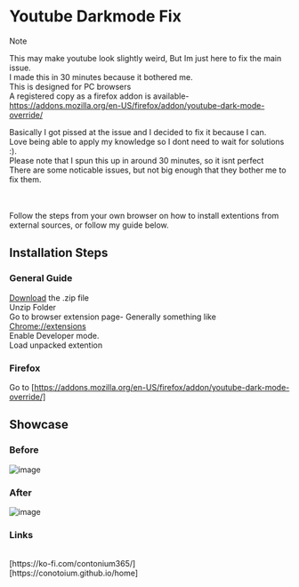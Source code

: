 # Youtube Darkmode Fix

> [!NOTE]
> This may make youtube look slightly weird, But Im just here to fix the main issue.<br>
> I made this in 30 minutes because it bothered me.<br>
> This is designed for PC browsers<br>
> A registered copy as a firefox addon is available- https://addons.mozilla.org/en-US/firefox/addon/youtube-dark-mode-override/ 

Basically I got pissed at the issue and I decided to fix it because I can.
<br>
Love being able to apply my knowledge so I dont need to wait for solutions :).
<br>
Please note that I spun this up in around 30 minutes, so it isnt perfect
<br>
There are some noticable issues, but not big enough that they bother me to fix them.

<br>
<br>
Follow the steps from your own browser on how to install extentions from external sources, or follow my guide below.

## Installation Steps

### General Guide
[Download](https://github.com/conotoium/Youtube-Darkmode/archive/refs/tags/Release1.zip) the .zip file
<br>
Unzip Folder
<br>
Go to browser extension page- Generally something like <a href="chrome://extensions">Chrome://extensions</a>
<br>
Enable Developer mode.
<br>
Load unpacked extention

### Firefox
Go to
[https://addons.mozilla.org/en-US/firefox/addon/youtube-dark-mode-override/]

## Showcase
### Before
![image](https://github.com/user-attachments/assets/a08a72a3-16fc-4b95-9ba7-8aef85df5721)


### After

![image](https://github.com/user-attachments/assets/e2d08426-15cc-44db-8406-ba937296ec2e)


### Links
<br>
[https://ko-fi.com/contonium365/]
<br>
[https://conotoium.github.io/home]

